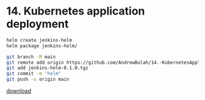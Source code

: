 # 14. Kubernetes application deployment

```bash
helm create jenkins-helm
helm package jenkins-helm/

git branch -M main
git remote add origin https://github.com/AndrewBulah/14.-KubernetesApplicationDeployment.git
git add jenkins-helm-0.1.0.tgz
git commit -m "helm"
git push -u origin main
```
[download](https://github.com/AndrewBulah/14.-KubernetesApplicationDeployment/raw/refs/heads/main/jenkins-helm-0.1.0.tgz)